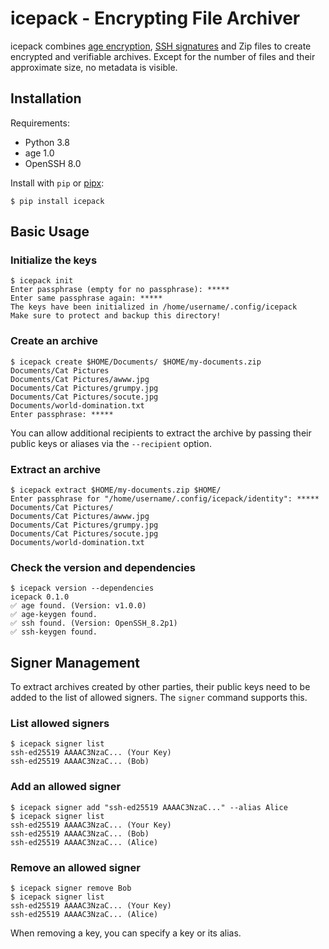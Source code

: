 # icepack - Encrypting File Archiver

icepack combines [age encryption][], [SSH signatures][] and Zip files to create
encrypted and verifiable archives. Except for the number of files and their
approximate size, no metadata is visible.

[age encryption]: https://age-encryption.org/
[ssh signatures]: https://www.agwa.name/blog/post/ssh_signatures

## Installation

Requirements:

- Python 3.8
- age 1.0
- OpenSSH 8.0

Install with `pip` or [pipx][]:

```
$ pip install icepack
```

[pipx]: https://pypa.github.io/pipx/

## Basic Usage

### Initialize the keys

```
$ icepack init
Enter passphrase (empty for no passphrase): *****
Enter same passphrase again: *****
The keys have been initialized in /home/username/.config/icepack
Make sure to protect and backup this directory!
```

### Create an archive

```
$ icepack create $HOME/Documents/ $HOME/my-documents.zip
Documents/Cat Pictures
Documents/Cat Pictures/awww.jpg
Documents/Cat Pictures/grumpy.jpg
Documents/Cat Pictures/socute.jpg
Documents/world-domination.txt
Enter passphrase: *****
```

You can allow additional recipients to extract the archive by passing their
public keys or aliases via the `--recipient` option.

### Extract an archive

```
$ icepack extract $HOME/my-documents.zip $HOME/
Enter passphrase for "/home/username/.config/icepack/identity": *****
Documents/Cat Pictures/
Documents/Cat Pictures/awww.jpg
Documents/Cat Pictures/grumpy.jpg
Documents/Cat Pictures/socute.jpg
Documents/world-domination.txt
```

### Check the version and dependencies

```
$ icepack version --dependencies
icepack 0.1.0
✅ age found. (Version: v1.0.0)
✅ age-keygen found.
✅ ssh found. (Version: OpenSSH_8.2p1)
✅ ssh-keygen found.
```

## Signer Management

To extract archives created by other parties, their public keys need to be
added to the list of allowed signers. The `signer` command supports this.

### List allowed signers

```
$ icepack signer list
ssh-ed25519 AAAAC3NzaC... (Your Key)
ssh-ed25519 AAAAC3NzaC... (Bob)
```

### Add an allowed signer

```
$ icepack signer add "ssh-ed25519 AAAAC3NzaC..." --alias Alice
$ icepack signer list
ssh-ed25519 AAAAC3NzaC... (Your Key)
ssh-ed25519 AAAAC3NzaC... (Bob)
ssh-ed25519 AAAAC3NzaC... (Alice)
```

### Remove an allowed signer

```
$ icepack signer remove Bob
$ icepack signer list
ssh-ed25519 AAAAC3NzaC... (Your Key)
ssh-ed25519 AAAAC3NzaC... (Alice)
```

When removing a key, you can specify a key or its alias.

